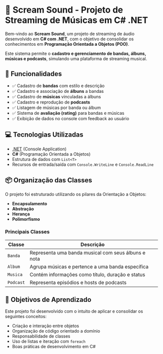 # 🎵 Scream Sound - Projeto de Streaming de Músicas em C# .NET

Bem-vindo ao **Scream Sound**, um projeto de streaming de áudio desenvolvido em **C# com .NET**, com o objetivo de consolidar os conhecimentos em **Programação Orientada a Objetos (POO)**.

Este sistema permite o **cadastro e gerenciamento de bandas, álbuns, músicas e podcasts**, simulando uma plataforma de streaming musical.

## 🚀 Funcionalidades

- ✅ Cadastro de **bandas** com estilo e descrição
- ✅ Cadastro e associação de **álbuns** a bandas
- ✅ Cadastro de **músicas** vinculadas a álbuns
- ✅ Cadastro e reprodução de **podcasts**
- ✅ Listagem de músicas por banda ou álbum
- ✅ Sistema de **avaliação (rating)** para bandas e músicas
- ✅ Exibição de dados no console com feedback ao usuário

## 💻 Tecnologias Utilizadas

- [.NET](https://dotnet.microsoft.com/) (Console Application)
- **C#** (Programação Orientada a Objetos)
- Estrutura de dados com `List<T>`
- Recursos de entrada/saída com `Console.WriteLine` e `Console.ReadLine`

## 📦 Organização das Classes

O projeto foi estruturado utilizando os pilares da Orientação a Objetos:

- **Encapsulamento**
- **Abstração**
- **Herança**
- **Polimorfismo**

### Principais Classes

| Classe         | Descrição                                              |
|----------------|--------------------------------------------------------|
| `Banda`        | Representa uma banda musical com seus álbuns e nota    |
| `Album`        | Agrupa músicas e pertence a uma banda específica       |
| `Musica`       | Contém informações como título, duração e status       |
| `Podcast`      | Representa episódios e hosts de podcasts               |


## 🎯 Objetivos de Aprendizado

Este projeto foi desenvolvido com o intuito de aplicar e consolidar os seguintes conceitos:

- Criação e interação entre objetos
- Organização de código orientado a domínio
- Responsabilidade de classes
- Uso de listas e iteração com `foreach`
- Boas práticas de desenvolvimento em C#


